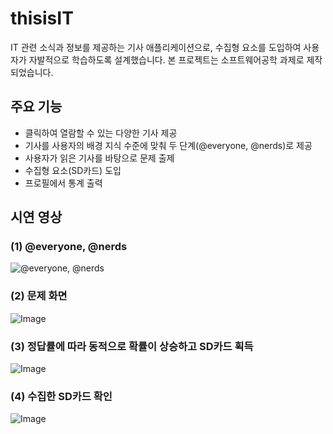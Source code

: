 # thisisIT

IT 관련 소식과 정보를 제공하는 기사 애플리케이션으로, 수집형 요소를 도입하여 사용자가 자발적으로 학습하도록 설계했습니다. 본 프로젝트는 소프트웨어공학 과제로 제작되었습니다.

## 주요 기능

- 클릭하여 열람할 수 있는 다양한 기사 제공
- 기사를 사용자의 배경 지식 수준에 맞춰 두 단계(@everyone, @nerds)로 제공
- 사용자가 읽은 기사를 바탕으로 문제 출제
- 수집형 요소(SD카드) 도입
- 프로필에서 통계 출력

## 시연 영상

### (1) @everyone, @nerds
![@everyone, @nerds](https://github.com/user-attachments/assets/c16daab3-ba30-4968-8809-5802cb94ee71)

### (2) 문제 화면
![Image](https://github.com/user-attachments/assets/fa6d9621-f57f-4d52-a44a-b6c69f2b3de1)

### (3) 정답률에 따라 동적으로 확률이 상승하고 SD카드 획득
![Image](https://github.com/user-attachments/assets/7ee9980e-3910-4bf2-9ab5-6faea15dc6eb)

### (4) 수집한 SD카드 확인
![Image](https://github.com/user-attachments/assets/3937b87a-2c1b-4da8-9147-6ffde3aefebc)
